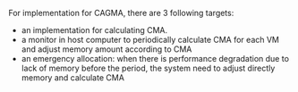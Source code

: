 For implementation for CAGMA, there are 3 following targets:
* an implementation for calculating CMA.
* a monitor in host computer to periodically calculate CMA for each VM and adjust memory amount according to CMA  
* an emergency allocation: when there is performance degradation due to lack of memory before the period, the system need to adjust directly memory and calculate CMA
